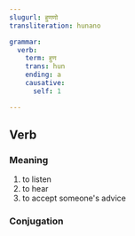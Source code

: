 ```yaml
---
slugurl: हुणणो
transliteration: hunano

grammar: 
  verb:
    term: हुण
    trans: hun
    ending: a
    causative: 
      self: 1

---
```


## Verb

### Meaning

<word-meanings>

1. to listen
2. to hear
3. to accept someone's advice

</word-meanings>

### Conjugation

<verb-conj :grammar="grammar"></verb-conj>
